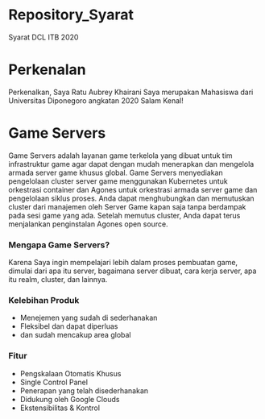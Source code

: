 # Repository_Syarat
Syarat DCL ITB 2020

# Perkenalan
Perkenalkan, Saya Ratu Aubrey Khairani
Saya merupakan Mahasiswa dari Universitas Diponegoro angkatan 2020
Salam Kenal!

# Game Servers

Game Servers adalah layanan game terkelola yang dibuat untuk tim infrastruktur game agar dapat dengan mudah menerapkan dan mengelola armada server game khusus global. Game Servers menyediakan pengelolaan cluster server game menggunakan Kubernetes untuk orkestrasi container dan Agones untuk orkestrasi armada server game dan pengelolaan siklus proses. Anda dapat menghubungkan dan memutuskan cluster dari manajemen oleh Server Game kapan saja tanpa berdampak pada sesi game yang ada. Setelah memutus cluster, Anda dapat terus menjalankan penginstalan Agones open source.

### Mengapa Game Servers?
Karena Saya ingin mempelajari lebih dalam proses pembuatan game, dimulai dari apa itu server, bagaimana server dibuat, cara kerja server, apa itu realm, cluster, dan lainnya.  

### Kelebihan Produk
   - Menejemen yang sudah di sederhanakan
   - Fleksibel dan dapat diperluas
   - dan sudah mencakup area global

### Fitur
  - Pengskalaan Otomatis Khusus
  - Single Control Panel
  - Penerapan yang telah disederhanakan
  - Didukung oleh Google Clouds
  - Ekstensibilitas & Kontrol
